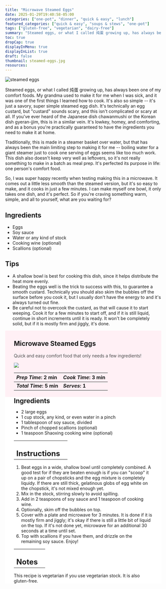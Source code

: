 ```yaml
---
title: "Microwave Steamed Eggs"
date: 2025-01-29T19:40:58-05:00
categories: ["one-pot", "dinner", "quick & easy", "lunch"]
featured_categories: ["quick & easy", "soups & stews", "one-pot"]
tags: ["gluten-free", "vegetarian", "dairy-free"]
summary: "Steamed eggs, or what I called 炖蛋 growing up, has always been one of my comfort foods. My grandma used to make it for me when I was sick, and it was one of the first things I learned how to cook. It's also so simple -- it's just a savory, super simple steamed egg dish. It's technically an egg custard, but that sounds scary, and this isn't complicated or scary at all. If you've ever heard of the Japanese dish chawanmushi or the Korean dish gyeran-jjim, this is in a similar vein. It's lowkey, homey, and comforting, and as a bonus you're practically guaranteed to have the ingredients you need to make it at home."
toc: true
dropCap: true
displayInMenu: true
displayInList: true
draft: false
thumbnail: steamed-eggs.jpg
resources:
---
```


![steamed eggs](../../steamed-eggs.jpg)

Steamed eggs, or what I called 炖蛋 growing up, has always been one of my comfort foods. My grandma used to make it for me when I was sick, and it was one of the first things I learned how to cook. It's also so simple -- it's just a savory, super simple steamed egg dish. It's technically an egg custard, but "custard" sounds scary, and this isn't complicated or scary at all. If you've ever heard of the Japanese dish chawanmushi or the Korean dish gyeran-jjim, this is in a similar vein. It's lowkey, homey, and comforting, and as a bonus you're practically guaranteed to have the ingredients you need to make it at home. 

Traditionally, this is made in a steamer basket over water, but that has always been the main limiting step to making it for me -- boiling water for a giant steamer just to cook one serving of eggs seems like too much work. This dish also doesn't keep very well as leftovers, so it's not really something to make in a batch as meal prep. It's perfected its purpose in life: one person's comfort food. 

So, I was super happy recently when testing making this in a microwave. It comes out a little less smooth than the steamed version, but it's so easy to make, and it cooks in just a few minutes. I can make myself one bowl, it only takes one dish, and it's perfect. So if you're craving something warm, simple, and all to yourself, what are you waiting for?

## Ingredients

- Eggs
- Soy sauce
- Water or any kind of stock
- Cooking wine (optional)
- Scallions (optional)

## Tips

- A shallow bowl is best for cooking this dish, since it helps distribute the heat more evenly.
- Beating the eggs well is the trick to success with this, to guarantee a smooth custard. Technically you should also skim the bubbles off the surface before you cook it, but I usually don't have the energy to and it's always turned out fine.
- Be careful not to overcook the custard, as that will cause it to start weeping. Cook it for a few minutes to start off, and if it is still liquid, continue in short increments until it is ready. It won't be completely solid, but if it is mostly firm and jiggly, it's done.

<div style = "background-color: lavenderblush;"  id = "recipe"> 
<div style = "background-color:lavenderblush; padding-left:2em; margin-top:0; margin-bottom:0;">

<div style="display:grid; align-items:start; justify-content:space-between; padding-right:2em" class="grid-cols-2 gap-2 md:gap-4 lg:gap-8 xl:gap-12"><div class = "mb-8"><h2>Microwave Steamed Eggs</h2><p style = "font-weight: 300;">Quick and easy comfort food that only needs a few ingredients!</p></div><img src="../../steamed-eggs.jpg"  class="w-full h-auto mx-auto"></div>

| _Prep Time_: 2 min  | _Cook Time_: 3 min  |
| :--- | :--- |
| **_Total Time_: 5 min** | **_Serves_: 1**  |

</div>
<div style="background-color: white; padding-left:2em; padding-right:2em; border-width:3px; border-color:lavenderblush; margin-top:0;">
 <div><h2 style = "margin-top:1em; margin-bottom:0;" >Ingredients</h2></div>

- 2 large eggs
- 1 cup stock, any kind, or even water in a pinch
- 1 tablespoon of soy sauce, divided 
- Pinch of chopped scallions (optional)
- 1 teaspoon Shaoxing cooking wine (optional)

|   |    |
| :--- | :--- |
| <div><h2 style = "margin-top:1em; margin-bottom:0;" >Instructions</h2></div>|   |

1. Beat eggs in a wide, shallow bowl until completely combined. A good test for if they are beaten enough is if you can "scoop" it up on a pair of chopsticks and the egg mixture is completely liquidy. If there are still thick, gelatinous globs of egg white on the chopstick, it's not mixed enough yet. 
2. Mix in the stock, stirring slowly to avoid spilling. 
3. Add in 2 teaspoons of soy sauce and 1 teaspoon of cooking wine.
4. Optionally, skim off the bubbles on top.
5. Cover with a plate and microwave for 3 minutes. It is done if it is mostly firm and jiggly; it's okay if there is still a little bit of liquid on the top. If it's not done yet, microwave for an additional 30 seconds at a time until set. 
6. Top with scallions if you have them, and drizzle on the remaining soy sauce. Enjoy!

|   |    |
| :--- | :--- |
| <div><h2 style = "margin-top:1em; margin-bottom:0;" >Notes</h2></div>|   |

This recipe is vegetarian if you use vegetarian stock. It is also gluten-free.

</div>
</div>
